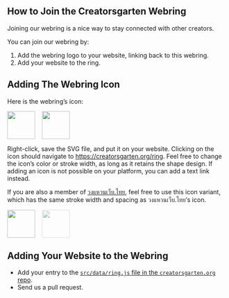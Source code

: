## How to Join the Creatorsgarten Webring

Joining our webring is a nice way to stay connected with other creators.

You can join our webring by:

1. Add the webring logo to your website, linking back to this webring.
2. Add your website to the ring.

## Adding The Webring Icon

Here is the webring’s icon:

<div style="display: flex; gap: 1rem">
<img src="/images/ring.svg" width="64" height="64" />
<img src="/images/ring-solid.svg" width="64" height="64" />
</div>

Right-click, save the SVG file, and put it on your website. Clicking on the icon should navigate to <https://creatorsgarten.org/ring>. Feel free to change the icon’s color or stroke width, as long as it retains the shape design. If adding an icon is not possible on your platform, you can add a text link instead.

If you are also a member of [วงแหวนเว็บ.ไทย](https://webring.wonderful.software/), feel free to use this icon variant, which has the same stroke width and spacing as วงแหวนเว็บ.ไทย’s icon.

<div style="display: flex; gap: 1rem">
<img src="/images/ring-thin.svg" width="64" height="64" />
<img src="https://webring.wonderful.software/webring.black.svg" width="64" height="64" style="opacity: 0.5" />
</div>

## Adding Your Website to the Webring

- Add your entry to the [`src/data/ring.js` file in the `creatorsgarten.org` repo](https://github.com/creatorsgarten/creatorsgarten.org/blob/main/src/data/ring.js).
- Send us a pull request.
